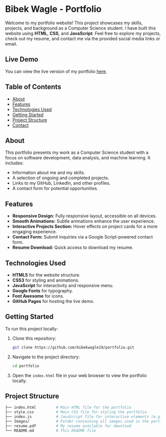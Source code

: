 # Bibek Wagle - Portfolio

Welcome to my portfolio website! This project showcases my skills, projects, and background as a Computer Science student. I have built this website using **HTML**, **CSS**, and **JavaScript**. Feel free to explore my projects, check out my resume, and contact me via the provided social media links or email.

## Live Demo
You can view the live version of my portfolio [here](https://your-portfolio-link.com).

## Table of Contents
- [About](#about)
- [Features](#features)
- [Technologies Used](#technologies-used)
- [Getting Started](#getting-started)
- [Project Structure](#project-structure)
- [Contact](#contact)

## About
This portfolio presents my work as a Computer Science student with a focus on software development, data analysis, and machine learning. It includes:
- Information about me and my skills.
- A selection of ongoing and completed projects.
- Links to my GitHub, LinkedIn, and other profiles.
- A contact form for potential opportunities.

## Features
- **Responsive Design:** Fully responsive layout, accessible on all devices.
- **Smooth Animations:** Subtle animations enhance the user experience.
- **Interactive Projects Section:** Hover effects on project cards for a more engaging experience.
- **Contact Form:** Submit inquiries via a Google Script-powered contact form.
- **Resume Download:** Quick access to download my resume.

## Technologies Used
- **HTML5** for the website structure.
- **CSS3** for styling and animations.
- **JavaScript** for interactivity and responsive menu.
- **Google Fonts** for typography.
- **Font Awesome** for icons.
- **GitHub Pages** for hosting the live demo.

## Getting Started
To run this project locally:

1. Clone this repository:
    ```bash
    git clone https://github.com/bibekwagle19/portfolio.git
    ```
2. Navigate to the project directory:
    ```bash
    cd portfolio
    ```
3. Open the `index.html` file in your web browser to view the portfolio locally.

## Project Structure
```bash
├── index.html         # Main HTML file for the portfolio
├── style.css          # Main CSS file for styling the portfolio
├── index.js           # JavaScript file for interactive elements (e.g., menu toggle)
├── Images/            # Folder containing all images used in the portfolio
├── resume.pdf         # My resume available for download
└── README.md          # This README file
